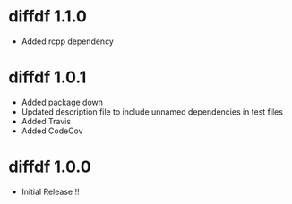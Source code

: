 # diffdf 1.1.0

- Added rcpp dependency

# diffdf 1.0.1

- Added package down  
- Updated description file to include unnamed dependencies in test files
- Added Travis 
- Added CodeCov


# diffdf 1.0.0 

- Initial Release !!